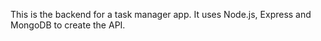 This is the backend for a task manager app. It uses Node.js, Express and MongoDB to create the API.   
